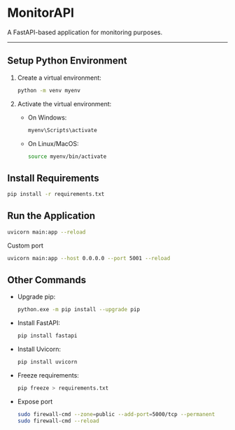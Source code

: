 # MonitorAPI

A FastAPI-based application for monitoring purposes.

---

## Setup Python Environment

1. Create a virtual environment:
   ```bash
   python -m venv myenv
   ```

2. Activate the virtual environment:
   - On Windows:
     ```bash
     myenv\Scripts\activate
     ```
   - On Linux/MacOS:
     ```bash
     source myenv/bin/activate
     ```

## Install Requirements

```bash
pip install -r requirements.txt
```

## Run the Application

```bash
uvicorn main:app --reload
```
Custom port
```bash
uvicorn main:app --host 0.0.0.0 --port 5001 --reload
```

## Other Commands

- Upgrade pip:
  ```bash
  python.exe -m pip install --upgrade pip
  ```

- Install FastAPI:
  ```bash
  pip install fastapi
  ```

- Install Uvicorn:
  ```bash
  pip install uvicorn
  ```

- Freeze requirements:
  ```bash
  pip freeze > requirements.txt
  ```
- Expose port
  ```bash
  sudo firewall-cmd --zone=public --add-port=5000/tcp --permanent
  sudo firewall-cmd --reload
  ```
